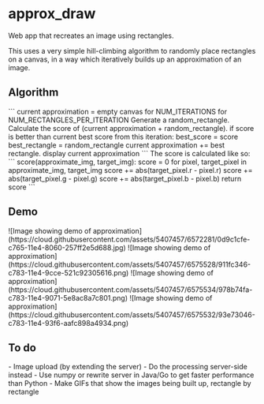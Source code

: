# approx_draw
Web app that recreates an image using rectangles.

This uses a very simple hill-climbing algorithm to randomly place rectangles on a canvas, in a way which iteratively builds up an approximation of an image.

<h2>Algorithm</h2>
```
current approximation = empty canvas
for NUM_ITERATIONS
  for NUM_RECTANGLES_PER_ITERATION
    Generate a random_rectangle.
    Calculate the score of (current approximation + random_rectangle).
    if score is better than current best score from this iteration:
      best_score = score
      best_rectangle = random_rectangle
  current approximation += best rectangle.
display current approximation
```
The score is calculated like so:
```
score(approximate_img, target_img):
  score = 0
  for pixel, target_pixel in approximate_img, target_img
    score += abs(target_pixel.r - pixel.r) 
    score += abs(target_pixel.g - pixel.g) 
    score += abs(target_pixel.b - pixel.b)
  return score
```
<h2>Demo</h2>
![Image showing demo of approximation](https://cloud.githubusercontent.com/assets/5407457/6572281/0d9c1cfe-c765-11e4-8060-257ff2e5d688.jpg)
![Image showing demo of approximation](https://cloud.githubusercontent.com/assets/5407457/6575528/911fc346-c783-11e4-9cce-521c92305616.png)
![Image showing demo of approximation](https://cloud.githubusercontent.com/assets/5407457/6575534/978b74fa-c783-11e4-9071-5e8ac8a7c801.png)
![Image showing demo of approximation](https://cloud.githubusercontent.com/assets/5407457/6575532/93e73046-c783-11e4-93f6-aafc898a4934.png)

<h2>To do</h2>
 - Image upload (by extending the server)
 - Do the processing server-side instead
  - Use numpy or rewrite server in Java/Go to get faster performance than Python
 - Make GIFs that show the images being built up, rectangle by rectangle

